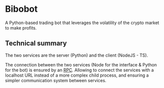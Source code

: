 # Bibobot
A Python-based trading bot that leverages the volatility of the crypto market to make profits.


Technical summary
-----------------
The two services are the server (Python) and the client (NodeJS - TS).

The connection between the two services (Node for the interface & Python for the bot)
is ensured by an [RPC](https://www.zerorpc.io/). Allowing to connect the services
with a localhost URL instead of a more complex child process, and ensuring
a simpler communication system between services.